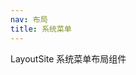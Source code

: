```yaml
---
nav: 布局
title: 系统菜单
---
```


LayoutSite 系统菜单布局组件

<code src="./demo/basic.jsx" iframe="580" background="#f5f5f5"></code>

